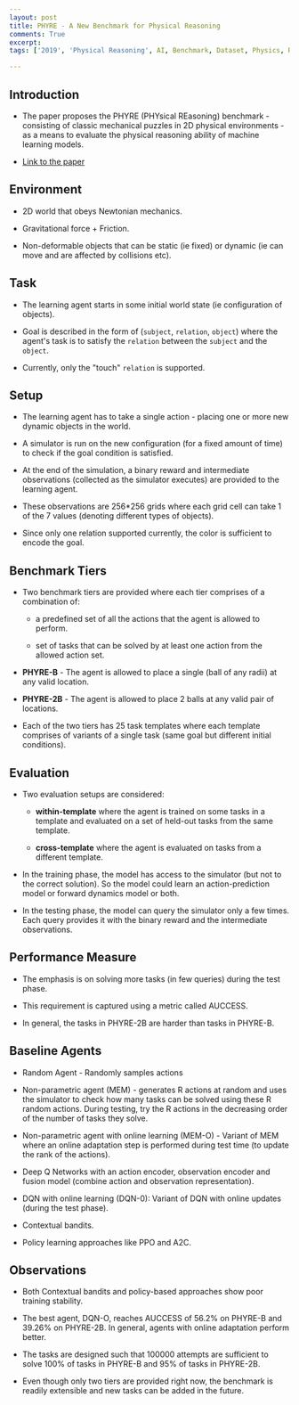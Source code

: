 ```yaml
---
layout: post
title: PHYRE - A New Benchmark for Physical Reasoning
comments: True
excerpt: 
tags: ['2019', 'Physical Reasoning', AI, Benchmark, Dataset, Physics, Reasoning]

---
```


## Introduction

* The paper proposes the PHYRE (PHYsical REasoning) benchmark - consisting of classic mechanical puzzles in 2D physical environments - as a means to evaluate the physical reasoning ability of machine learning models.

* [Link to the paper](https://arxiv.org/abs/1908.05656)

## Environment

* 2D world that obeys Newtonian mechanics.

* Gravitational force + Friction.

* Non-deformable objects that can be static (ie fixed) or dynamic (ie can move and are affected by collisions etc).

## Task

* The learning agent starts in some initial world state (ie configuration of objects).

* Goal is described in the form of (`subject`, `relation`, `object`) where the agent's task is to satisfy the `relation` between the `subject` and the `object`.

* Currently, only the "touch" `relation` is supported.

## Setup

* The learning agent has to take a single action - placing one or more new dynamic objects in the world.

* A simulator is run on the new configuration (for a fixed amount of time) to check if the goal condition is satisfied.

* At the end of the simulation, a binary reward and intermediate observations (collected as the simulator executes) are provided to the learning agent.

* These observations are 256\*256 grids where each grid cell can take 1 of the 7 values (denoting different types of objects).

* Since only one relation supported currently, the color is sufficient to encode the goal.

## Benchmark Tiers

* Two benchmark tiers are provided where each tier comprises of a combination of:
    
    * a predefined set of all the actions that the agent is allowed to perform.

    * set of tasks that can be solved by at least one action from the allowed action set.

* **PHYRE-B** - The agent is allowed to place a single (ball of any radii) at any valid location.

* **PHYRE-2B** - The agent is allowed to place 2 balls at any valid pair of locations.

* Each of the two tiers has 25 task templates where each template comprises of variants of a single task (same goal but different initial conditions).

## Evaluation

* Two evaluation setups are considered:

    * **within-template** where the agent is trained on some tasks in a template and evaluated on a set of held-out tasks from the same template.

    * **cross-template** where the agent is evaluated on tasks from a different template.

* In the training phase, the model has access to the simulator (but not to the correct solution). So the model could learn an action-prediction model or forward dynamics model or both.

* In the testing phase, the model can query the simulator only a few times. Each query provides it with the binary reward and the intermediate observations.

## Performance Measure

* The emphasis is on solving more tasks (in few queries) during the test phase.

* This requirement is captured using a metric called AUCCESS.

* In general, the tasks in PHYRE-2B are harder than tasks in PHYRE-B.

## Baseline Agents

* Random Agent - Randomly samples actions

* Non-parametric agent (MEM) - generates R actions at random and uses the simulator to check how many tasks can be solved using these R random actions. During testing, try the R actions in the decreasing order of the number of tasks they solve.

* Non-parametric agent with online learning (MEM-O) - Variant of MEM where an online adaptation step is performed during test time (to update the rank of the actions).

* Deep Q Networks with an action encoder, observation encoder and fusion model (combine action and observation representation).

* DQN with online learning (DQN-0): Variant of DQN with online updates (during the test phase).

* Contextual bandits.

* Policy learning approaches like PPO and A2C.

## Observations

* Both Contextual bandits and policy-based approaches show poor training stability.

* The best agent, DQN-O, reaches AUCCESS of 56.2\% on PHYRE-B and 39.26\% on PHYRE-2B. In general, agents with online adaptation perform better.

* The tasks are designed such that 100000 attempts are sufficient to solve 100\% of tasks in PHYRE-B and 95\% of tasks in PHYRE-2B.

* Even though only two tiers are provided right now, the benchmark is readily extensible and new tasks can be added in the future.